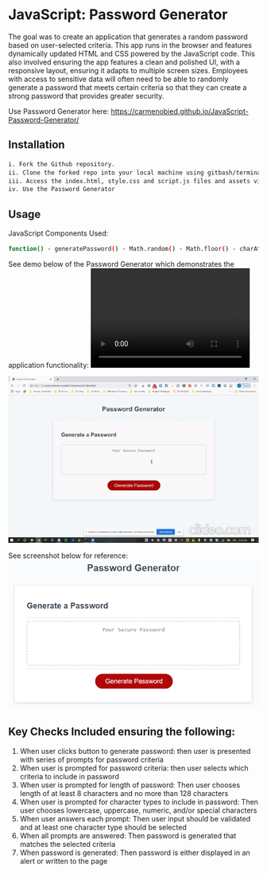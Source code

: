 # JavaScript: Password Generator

The goal was to create an application that generates a random password based on user-selected criteria. This app runs in the browser and features dynamically updated HTML and CSS powered by the JavaScript code. This also involved ensuring the app features a clean and polished UI, with a responsive layout, ensuring it adapts to multiple screen sizes. Employees with access to sensitive data will often need to be able to randomly generate a password that meets certain criteria so that they can create a strong password that provides greater security. 

Use Password Generator here: https://carmenobied.github.io/JavaScript-Password-Generator/

## Installation
```bash
i. Fork the Github repository.
ii. Clone the forked repo into your local machine using gitbash/terminal to pull the project and data.
iii. Access the index.html, style.css and script.js files and assets via Visual Studio or in your browser to view the code and website respectively.  
iv. Use the Password Generator
```

## Usage
JavaScript Components Used:
```bash
function() - generatePassword() - Math.random() - Math.floor() - charAt() method - .toString() method - .push() - .join() - prompt()) - confirm() - addEventListener() - if/else statements - for loop - document.querySelector()
```
See demo below of the Password Generator which demonstrates the application functionality: 
<video src="video.mp4" width="320" height="200" controls preload></video>

![Password Generator Demo](/assets/Password-Generator-Demo.gif)

See screenshot below for reference: 
![Password Generator](/assets/03-javascript-homework-demo.png)

## Key Checks Included ensuring the following:
1. When user clicks button to generate password: then user is presented with series of prompts for password criteria
2. When user is prompted for password criteria: then user selects which criteria to include in password
3. When user is prompted for length of password: Then user chooses length of at least 8 characters and no more than 128 characters
4. When user is prompted for character types to include in password: Then user chooses lowercase, uppercase, numeric, and/or special characters
5. When user answers each prompt: Then user input should be validated and at least one character type should be selected
6. When all prompts are answered: Then password is generated that matches the selected criteria
7. When password is generated: Then password is either displayed in an alert or written to the page
